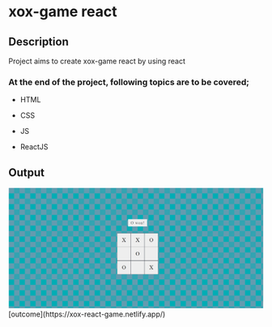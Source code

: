 # xox-game react

## Description

Project aims to create xox-game react by using react

### At the end of the project, following topics are to be covered;

- HTML

- CSS

- JS

- ReactJS

## Output

<img src="./src/assets/xox.png" alt="test" >
[outcome](https://xox-react-game.netlify.app/)


